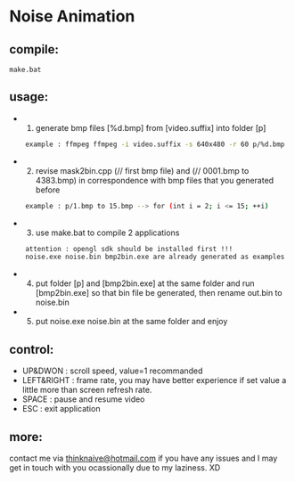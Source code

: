 # Noise Animation

## compile:
    make.bat

## usage:
* 1. generate bmp files [%d.bmp] from [video.suffix] into folder [p]
```bash
    example : ffmpeg ffmpeg -i video.suffix -s 640x480 -r 60 p/%d.bmp
```
* 2. revise mask2bin.cpp (// first bmp file) and (// 0001.bmp to 4383.bmp) in correspondence with bmp files that you generated before
```bash
    example : p/1.bmp to 15.bmp --> for (int i = 2; i <= 15; ++i)
```
* 3. use make.bat to compile 2 applications
```bash
    attention : opengl sdk should be installed first !!!
    noise.exe noise.bin bmp2bin.exe are already generated as examples
```
* 4. put folder [p] and [bmp2bin.exe] at the same folder and run [bmp2bin.exe] so that bin file be generated, then rename out.bin to noise.bin
* 5. put noise.exe noise.bin at the same folder and enjoy

## control:
* UP&DWON     : scroll speed, value=1 recommanded
* LEFT&RIGHT  : frame rate, you may have better experience if set value a little more than screen refresh rate.
* SPACE       : pause and resume video
* ESC         : exit application

## more:
  contact me via thinknaive@hotmail.com if you have any issues and I may get in touch with you ocassionally due to my laziness. XD

